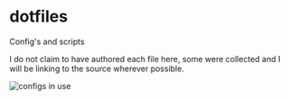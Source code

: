 dotfiles
========

Config's and scripts

I do not claim to have authored each file here, some were collected and I will be linking to the source wherever possible. 



![configs in use](https://raw.github.com/kopri-nb/dotfiles/master/example.png)

